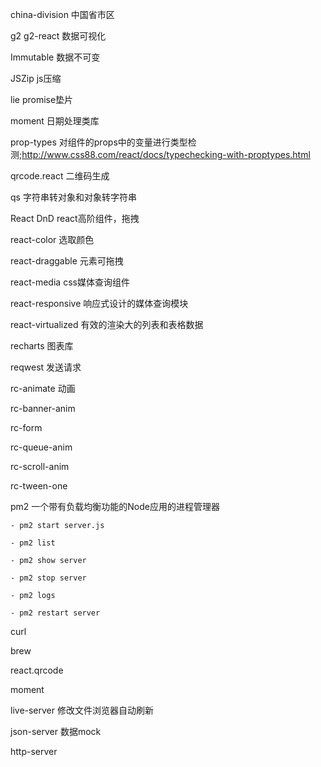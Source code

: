 china-division    中国省市区

g2    g2-react    数据可视化

Immutable    数据不可变

JSZip    js压缩

lie    promise垫片

moment    日期处理类库

prop-types    对组件的props中的变量进行类型检测;http://www.css88.com/react/docs/typechecking-with-proptypes.html

qrcode.react    二维码生成

qs    字符串转对象和对象转字符串

React DnD    react高阶组件，拖拽

react-color    选取颜色

react-draggable    元素可拖拽

react-media    css媒体查询组件

react-responsive    响应式设计的媒体查询模块

react-virtualized    有效的渲染大的列表和表格数据

recharts    图表库

reqwest    发送请求

rc-animate    动画

rc-banner-anim

rc-form

rc-queue-anim

rc-scroll-anim

rc-tween-one

pm2    一个带有负载均衡功能的Node应用的进程管理器

    - pm2 start server.js
    
    - pm2 list
    
    - pm2 show server
    
    - pm2 stop server
    
    - pm2 logs
    
    - pm2 restart server


curl

brew

react.qrcode

moment

live-server    修改文件浏览器自动刷新

json-server    数据mock

http-server













